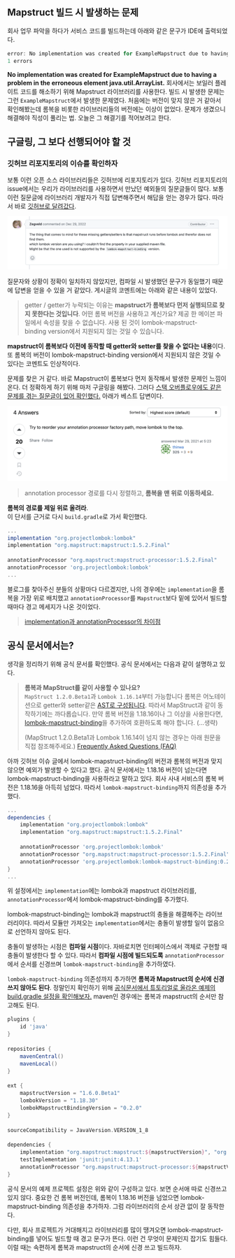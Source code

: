 ## Mapstruct 빌드 시 발생하는 문제
회사 업무 파악을 하다가 서비스 코드를 빌드하는데 아래와 같은 문구가 IDE에 출력되었다.
```java
error: No implementation was created for ExampleMapstruct due to having a problem in the erroneous element java.util.ArrayList. Hint: this often means that some other annotation processor was supposed to process the erroneous element. You can also enable MapStruct verbose mode by setting -Amapstruct.verbose=true as a compilation argument.
1 errors
```
**No implementation was created for ExampleMapstruct due to having a problem in the erroneous element java.util.ArrayList.** 회사에서는 보일러 플레이트 코드를 해소하기 위해 Mapstruct 라이브러리를 사용한다. 빌드 시 발생한 문제는 그런 `ExampleMapstruct`에서 발생한 문제였다. 처음에는 버전이 맞지 않은 거 같아서 확인해봤는데 롬복을 비롯한 라이브러리들의 버전에는 이상이 없었다. 문제가 생겼으니 해결해야 직성이 풀리는 법. 오늘은 그 해결기를 적어보려고 한다.

## 구글링, 그 보다 선행되어야 할 것
### 깃허브 리포지토리의 이슈를 확인하자
보통 이런 오픈 소스 라이브러리들은 깃허브에 리포지토리가 있다. 깃허브 리포지토리의 issue에서는 우리가 라이브러리를 사용하면서 만났던 예외들의 질문글들이 많다. 보통 이런 질문글에 라이브러리 개발자가 직접 답변해주면서 해답을 얻는 경우가 많다. 따라서 바로 [깃허브로 달려갔다](https://github.com/mapstruct/mapstruct/issues/3124).

![이슈 코멘트 사진](1.png)

질문자와 상황이 정확이 일치하지 않았지만, 컴파일 시 발생했던 문구가 동일했기 때문에 답변을 얻을 수 있을 거 같았다. 게시글의 코멘트에는 아래와 같은 내용이 있었다.

>getter / getter가 누락되는 이유는 **mapstruct가 롬복보다 먼저 실행되므로 찾지 못한다는 것입니다**.
> 어떤 롬복 버전을 사용하고 계신가요? 제공 한 메이븐 파일에서 속성을 찾을 수 없습니다.
> 사용 된 것이 lombok-mapstruct-binding version에서 지원되지 않는 것일 수 있습니다.

**mapstruct이 롬복보다 이전에 동작할 때 getter와 setter를 찾을 수 없다는 내용**이다. 또 롬복의 버전이 lombok-mapstruct-binding version에서 지원되지 않은 것일 수 있다는 코멘트도 인상적이다.

문제를 찾은 거 같다. 바로 Mapstruct이 롬복보다 먼저 동작해서 발생한 문제인 느낌이 온다. 더 정확하게 하기 위해 마저 구글링을 해봤다. 그러다 [스택 오버플로우에도 같은 문제를 겪는 질문글이 있어 확인했다.](https://stackoverflow.com/questions/66170469/java-no-implementation-was-created-for-productmapper-due-to-having-a-problem-in) 아래가 베스트 답변이다.

![이슈 코멘트 사진](2.png)
> annotation processor 경로를 다시 정렬하고, **롬복을 맨 위로 이동하세요.**


**롬복의 경로를 제일 위로 올려라**.<br>
이 단서를 근거로 다시 `build.gradle`로 가서 확인했다.

```groovy
...
implementation "org.projectlombok:lombok"
implementation "org.mapstruct:mapstruct:1.5.2.Final"

annotationProcessor "org.mapstruct:mapstruct-processor:1.5.2.Final"
annotationProcessor 'org.projectlombok:lombok'
...
```

블로그를 찾아주신 분들의 상황마다 다르겠지만, 나의 경우에는 `implementation`을 롬복을 가장 위로 배치했고 `annotationProcessor`를 `Mapstruct`보다 밑에 있어서 빌드할 때마다 경고 메세지가 나온 것이었다. 

> [implementation과 annotationProcessor의 차이점](https://giron.tistory.com/101)

## 공식 문서에서는?
생각을 정리하기 위해 공식 문서를 확인했다. 공식 문서에서는 다음과 같이 설명하고 있다.

> **롬복과 MapStruct를 같이 사용할 수 있나요?**<br>
> `MapStruct 1.2.0.Beta1`과 `Lombok 1.16.14`부터 가능합니다
> 롬복은 어노테이션으로 getter와 setter같은 [AST로 구성됩니다](https://shinwusub.tistory.com/150). 따라서 MapStruct과 같이 동작하기에는 까다롭습니다.
> 만약 롬복 버전을 1.18.16이나 그 이상을 사용한다면, [lombok-mapstruct-binding](https://central.sonatype.com/artifact/org.projectlombok/lombok-mapstruct-binding?smo=true)을 추가하여 호환하도록 해야 합니다. (…생략)
> 
> (MapStruct 1.2.0.Beta1과 Lombok 1.16.14이 넘지 않는 경우는 아래 원문을 직접 참조해주세요.)
> [Frequently Asked Questions \(FAQ\)](https://mapstruct.org/faq/)

아까 깃허브 이슈 글에서 lombok-mapstruct-binding의 버전과 롬복의 버전과 맞지 않으면 예외가 발생할 수 있다고 했다. 공식 문서에서는 1.18.16 버전이 넘는다면 lombok-mapstruct-binding을 사용하라고 말하고 있다. 회사 사내 서비스의 롬복 버전은 1.18.16을 아득히 넘었다. 따라서 `lombok-mapstruct-binding`까지 의존성을 추가했다. 

```groovy
...
dependencies {
	implementation "org.projectlombok:lombok"
	implementation "org.mapstruct:mapstruct:1.5.2.Final"

	annotationProcessor 'org.projectlombok:lombok'
	annotationProcessor "org.mapstruct:mapstruct-processor:1.5.2.Final"
	annotationProcessor 'org.projectlombok:lombok-mapstruct-binding:0.2.0'
}
...
```

위 설정에서는 `implementation`에는 lombok과 mapstruct 라이브러리를, `annotationProcessor`에서 lombok-mapstruct-binding를 추가했다.

lombok-mapstruct-binding는 lombok과 mapstruct의 충돌을 해결해주는 라이브러리이다. 따라서 모듈만 가져오는 `implementation`에서는 충돌이 발생할 일이 없음으로 선언하지 않아도 된다.

충돌이 발생하는 시점은  **컴파일 시점**이다. 자바로치면 인터페이스에서 객체로 구현할 때 충돌이 발생한다 할 수 있다. 따라서 **컴파일 시점에 빌드되도록**  `annotationProcessor`에서 순서를 신경쓰며 `lombok-mapstruct-binding`을 추가하였다.

`lombok-mapstruct-binding` 의존성까지 추가하면 **롬복과 Mapstruct의 순서에 신경쓰지 않아도 된다**. 정말인지 확인하기 위해 [공식문서에서 튜토리얼로 올라온 예제의 build.gradle 설정을 확인해보자.]((https://github.com/mapstruct/mapstruct-examples/blob/main/mapstruct-lombok/build.gradle)) maven인 경우에는 롬복과 mapstruct의 순서만 참고해도 된다.


```groovy
plugins {
    id 'java'
}

repositories {
    mavenCentral()
    mavenLocal()
}

ext {
    mapstructVersion = "1.6.0.Beta1"
    lombokVersion = "1.18.30"
    lombokMapstructBindingVersion = "0.2.0"
}

sourceCompatibility = JavaVersion.VERSION_1_8

dependencies {
    implementation "org.mapstruct:mapstruct:${mapstructVersion}", "org.projectlombok:lombok:${lombokVersion}"
    testImplementation 'junit:junit:4.13.1'
    annotationProcessor "org.mapstruct:mapstruct-processor:${mapstructVersion}", "org.projectlombok:lombok:${lombokVersion}", "org.projectlombok:lombok-mapstruct-binding:${lombokMapstructBindingVersion}"
}
```

공식 문서의 예제 프로젝트 설정은 위와 같이 구성하고 있다. 보면 순서애 따로 신경쓰고 있지 않다. 중요한 건 롬복 버전인데, 롬복이 1.18.16 버전을 넘었으면 lombok-mapstruct-binding 의존성을 추가하자. 그럼 라이브러리의 순서 상관 없이 잘 동작한다.

다만, 회사 프로젝트가 거대해지고 라이브러리를 많이 땡겨오면  lombok-mapstruct-binding를 넣어도 빌드할 때 경고 문구가 뜬다. 이런 건 무엇이 문제인지 잡기도 힘들다. 이럴 때는 속편하게 롬복과 mapstruct의 순서에 신경 쓰고 빌드하자.